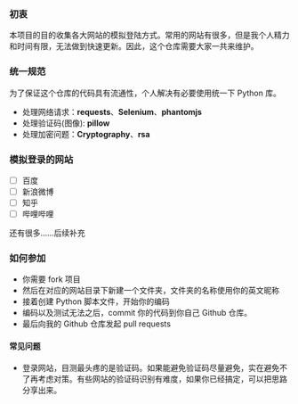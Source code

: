 

### 初衷
本项目的目的收集各大网站的模拟登陆方式。常用的网站有很多，但是我个人精力和时间有限，无法做到快速更新。因此，这个仓库需要大家一共来维护。

### 统一规范
为了保证这个仓库的代码具有流通性，个人解决有必要使用统一下 Python 库。
- 处理网络请求：**requests**、**Selenium**、**phantomjs** 
- 处理验证码(图像): **pillow**
- 处理加密问题：**Cryptography**、**rsa**

### 模拟登录的网站
- [ ] 百度
- [ ] 新浪微博
- [ ] 知乎
- [ ] 哔哩哔哩

还有很多……后续补充

### 如何参加
* 你需要 fork 项目
* 然后在对应的网站目录下新建一个文件夹，文件夹的名称使用你的英文昵称
* 接着创建 Python 脚本文件，开始你的编码
* 编码以及测试无法之后，commit 你的代码到你自己 Github 仓库。
* 最后向我的 Github 仓库发起 pull requests

#### 常见问题
- 登录网站，目测最头疼的是验证码。如果能避免验证码尽量避免，实在避免不了再考虑对策。有些网站的验证码识别有难度，如果你已经搞定，可以把思路分享出来。
